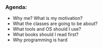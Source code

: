 ### Agenda:

- Why me? What is my motivation?
- What the classes are going to be about?
- What tools and OS should I use?
- What books should I read first?
- Why programming is hard
